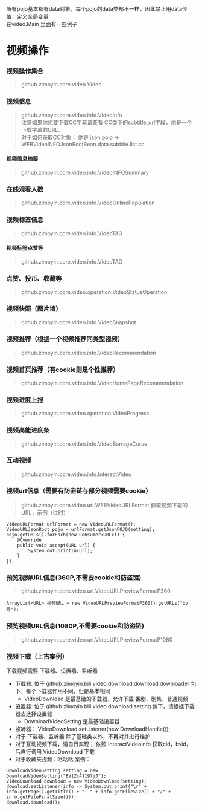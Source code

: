 所有pojo基本都有data对象，每个pojo的data类都不一样，因此禁止用data传值，定义全局变量  
在video.Main 里面有一些例子

# 视频操作

### 视频操作集合

> github.zimoyin.core.video.Video

### 视频信息

> github.zimoyin.core.video.info.VideoInfo  
> 注意如果你想要下载CC字幕请查看 CC类下的subtitle_url字段，他是一个下载字幕的URL。    
> 对于如何获取CC对象： 他是 json pojo -> WEBVideoINFOJsonRootBean.data.subtitle.list.cc

#### 视频信息摘要

> github.zimoyin.core.video.info.VideoINFOSummary

### 在线观看人数

> github.zimoyin.core.video.info.VideoOnlinePopulation

### 视频标签信息

> github.zimoyin.core.video.info.VideoTAG

#### 视频标签点赞等

> github.zimoyin.core.video.info.VideoTAG

### 点赞、投币、收藏等

> github.zimoyin.core.video.operation.VideoStatusOperation

### 视频快照（图片墙）

> github.zimoyin.core.video.info.VideoSnapshot

### 视频推荐（根据一个视频推荐同类型视频）

> github.zimoyin.core.video.info.VideoRecommendation

### 视频首页推荐（有cookie则是个性推荐）

> github.zimoyin.core.video.info.VideoHomePageRecommendation

### 视频进度上报

> github.zimoyin.core.video.operation.VideoProgress

### 视频高能进度条

> github.zimoyin.core.video.info.VideoBarrageCurve

### 互动视频

> github.zimoyin.core.video.info.InteractVideo

### 视频url信息（需要有防盗链与部分视频需要cookie）

> github.zimoyin.core.video.url.WEBVideoURLFormat
获取视频下载的URL，示例（过时）
```
VideoURLFormat urlFormat = new VideoURLFormat();
VideoURLJsonRoot pojo = urlFormat.getJsonPOJO(setting);
pojo.getURLs().forEach(new Consumer<URL>() {
    @Override
    public void accept(URL url) {
        System.out.println(url);
    }
});
```

### 预览视频URL信息(360P,不需要cookie和防盗链)

> github.zimoyin.core.video.url.VideoURLPreviewFormatP360

```
ArrayList<URL> 视频URL = new VideoURLPreviewFormatP360().getURLs("bv号");
```

### 预览视频URL信息(1080P,不需要cookie和防盗链)

> github.zimoyin.core.video.url.VideoURLPreviewFormatP1080

### 视频下载（上古案例）
下载视频需要 下载器、设置器、监听器  
* 下载器: 位于 github.zimoyin.bili.video.download.download.downloader 包下，每个下载器作用不同，但是基本相同
    - VideoDownload 是最基础的下载器，允许下载 番剧、剧集、普通视频  
* 设置器: 位于 github.zimoyin.bili.video.download.setting 包下，请根据下载器去选择设置器
    - DownloadVideoSetting 是最基础设置器
* 监听器： VideoDownload.setListener(new DownloadHandle());
* 对于 下载器、监听器 除了基础类以外，不再对其进行维护
* 对于互动视频下载，请自行实现； 依照 InteractVideoInfo 获取cid，bvid，后自行调用 VideoDownload 下载
* 对于收藏夹视频：咕咕咕
案例：  
```
DownloadVideoSetting setting = new DownloadVideoSetting("BV1Zx41197jJ");
VideoDownload download = new VideoDownload(setting);
download.setListener(info -> System.out.print("\r" + info.getPage().getTitle() + ": " + info.getFileSize() + "/" + info.getFileFinalSize()));
download.download();
```